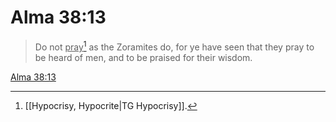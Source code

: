 # Alma 38:13

> Do not <u>pray</u>[^a] as the Zoramites do, for ye have seen that they pray to be heard of men, and to be praised for their wisdom.

[Alma 38:13](https://www.churchofjesuschrist.org/study/scriptures/bofm/alma/38?lang=eng&id=p13#p13)


[^a]: [[Hypocrisy, Hypocrite|TG Hypocrisy]].  
